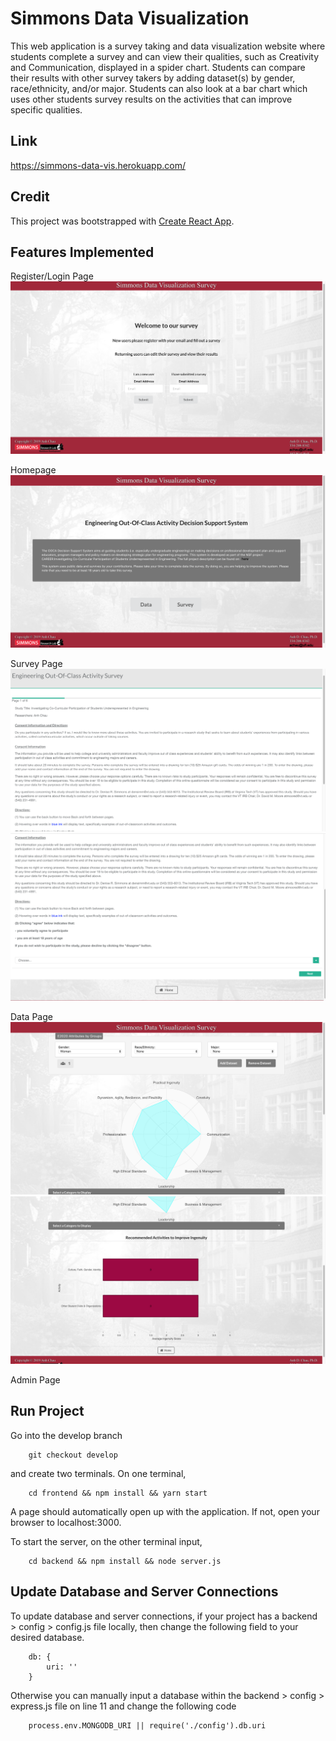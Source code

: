 # Simmons Data Visualization

This web application is a survey taking and data visualization website where students complete a survey and can view their qualities, such as Creativity and Communication, displayed in a spider chart. Students can compare their results with other survey takers by adding dataset(s) by gender, race/ethnicity, and/or major. Students can also look at a bar chart which uses other students survey results on the activities that can improve specific qualities.

## Link
https://simmons-data-vis.herokuapp.com/

## Credit
This project was bootstrapped with [Create React App](https://github.com/facebook/create-react-app).

## Features Implemented
Register/Login Page
![alt test](frontend/src/img/login_register.png)

Homepage
![alt test](frontend/src/img/homepage.png)

Survey Page
![alt test](frontend/src/img/survey_1_1.png)
![alt test](frontend/src/img/survey_1_2.png)

Data Page
![alt test](frontend/src/img/data_1.png)
![alt test](frontend/src/img/data_2.png)

Admin Page

## Run Project
Go into the develop branch 
```
    git checkout develop
```
and create two terminals. On one terminal,
```
    cd frontend && npm install && yarn start
```
A page should automatically open up with the application. If not, open your browser to localhost:3000.    
  
To start the server, on the other terminal input, 
```
    cd backend && npm install && node server.js
```

## Update Database and Server Connections
To update database and server connections, if your project has a backend > config > config.js file locally, then change the following field to your desired database. 
```
    db: { 
        uri: ''
    } 
```
Otherwise you can manually input a database within the backend > config > express.js file on line 11 and change the following code
```
    process.env.MONGODB_URI || require('./config').db.uri
```
